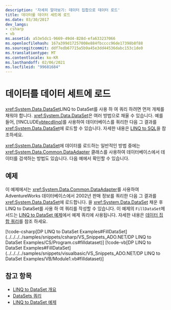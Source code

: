 ```yaml
---
description: '자세히 알아보기: 데이터 집합으로 데이터 로드'
title: 데이터를 데이터 세트에 로드
ms.date: 03/30/2017
dev_langs:
- csharp
- vb
ms.assetid: a53e5dc1-9669-49d4-828d-efa633237066
ms.openlocfilehash: 167a399d17257008e884fbcccc96de17398b8f88
ms.sourcegitcommit: ddf7edb67715a5b9a45e3dd44536dabc153c1de0
ms.translationtype: MT
ms.contentlocale: ko-KR
ms.lasthandoff: 02/06/2021
ms.locfileid: "99681684"
---
```

# <a name="loading-data-into-a-dataset"></a>데이터를 데이터 세트에 로드

<xref:System.Data.DataSet>LINQ to DataSet를 사용 하 여 쿼리 하려면 먼저 개체를 채워야 합니다. <xref:System.Data.DataSet>은 여러 방법으로 채울 수 있습니다. 예를 들어, [!INCLUDE[vbtecdlinq](../../../../includes/vbtecdlinq-md.md)]를 사용하여 데이터베이스를 쿼리한 다음 그 결과를 <xref:System.Data.DataSet>에 로드할 수 있습니다. 자세한 내용은 [LINQ to SQL](./sql/linq/index.md)을 참조하세요.  
  
 <xref:System.Data.DataSet>에 데이터를 로드하는 일반적인 방법 중에는 <xref:System.Data.Common.DataAdapter> 클래스를 사용하여 데이터베이스에서 데이터를 검색하는 방법도 있습니다. 다음 예에서 확인할 수 있습니다.  
  
## <a name="example"></a>예제  

 이 예제에서는 <xref:System.Data.Common.DataAdapter>를 사용하여 AdventureWorks 데이터베이스에서 2002년 판매 정보를 쿼리한 다음 그 결과를 <xref:System.Data.DataSet>에 로드합니다. 을 <xref:System.Data.DataSet> 채운 후 LINQ to DataSet를 사용 하 여 쿼리를 작성할 수 있습니다. 이 예제의 `FillDataSet`메서드는 [LINQ to DataSet 예제](linq-to-dataset-examples.md)에서 예제 쿼리에 사용됩니다. 자세한 내용은 [데이터 집합 쿼리](querying-datasets-linq-to-dataset.md)를 참조 하세요.  
  
 [!code-csharp[DP LINQ to DataSet Examples#FillDataSet](../../../../samples/snippets/csharp/VS_Snippets_ADO.NET/DP LINQ to DataSet Examples/CS/Program.cs#filldataset)]
 [!code-vb[DP LINQ to DataSet Examples#FillDataSet](../../../../samples/snippets/visualbasic/VS_Snippets_ADO.NET/DP LINQ to DataSet Examples/VB/Module1.vb#filldataset)]  
  
## <a name="see-also"></a>참고 항목

- [LINQ to DataSet 개요](linq-to-dataset-overview.md)
- [DataSets 쿼리](querying-datasets-linq-to-dataset.md)
- [LINQ to DataSet 예제](linq-to-dataset-examples.md)
